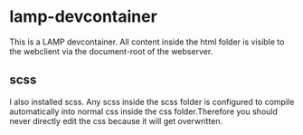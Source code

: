 # lamp-devcontainer

This is a LAMP devcontainer.
All content inside the html folder is visible to the webclient via the document-root of the webserver.

## scss
I also installed scss. Any scss inside the scss folder is configured to compile automatically into normal css inside the css folder.Therefore you should never directly edit the css because it will get overwritten.